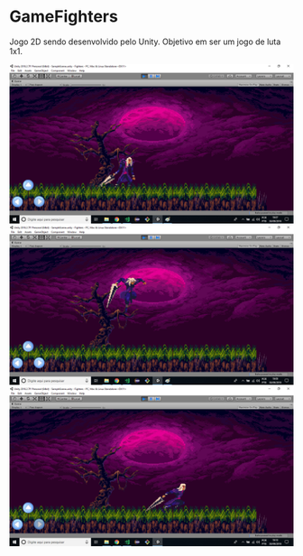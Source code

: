 # GameFighters
Jogo 2D sendo desenvolvido pelo Unity. Objetivo em ser um jogo de luta 1x1.

<!DOCTYPE html>
<html>
<head>
</head>
<body>
    <img src="imagens/ft1.png" >
    <img src="imagens/ft2.png" >
    <img src="imagens/ft3.png" >
</body>
</html>
